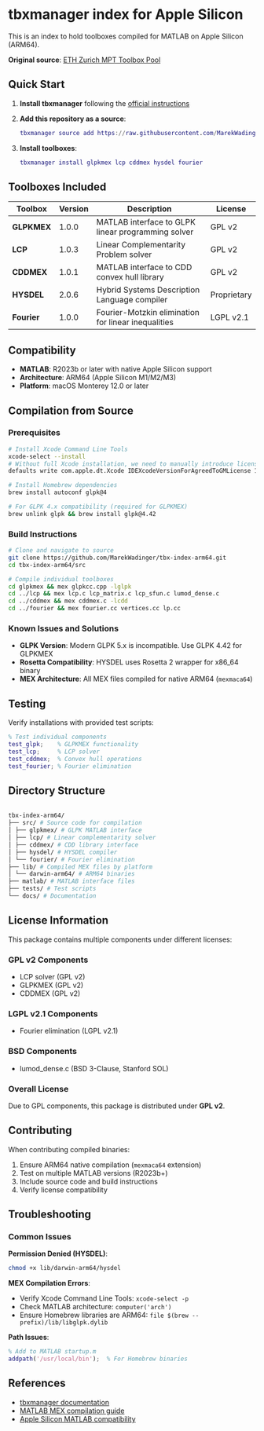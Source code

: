 # tbxmanager index for Apple Silicon

This is an index to hold toolboxes compiled for MATLAB on Apple Silicon (ARM64).

**Original source**: [ETH Zurich MPT Toolbox Pool](http://people.ee.ethz.ch/~mpt/tbx/pool/)

## Quick Start

1. **Install tbxmanager** following the [official instructions](https://github.com/mpt/tbxmanager)

2. **Add this repository as a source**:

   ```matlab
   tbxmanager source add https://raw.githubusercontent.com/MarekWadinger/tbx-index-arm64/refs/heads/main/index.xml
   ```

3. **Install toolboxes**:

   ```matlab
   tbxmanager install glpkmex lcp cddmex hysdel fourier
   ```

## Toolboxes Included

| Toolbox | Version | Description | License |
|---------|---------|-------------|---------|
| **GLPKMEX** | 1.0.0 | MATLAB interface to GLPK linear programming solver | GPL v2 |
| **LCP** | 1.0.3 | Linear Complementarity Problem solver | GPL v2 |
| **CDDMEX** | 1.0.1 | MATLAB interface to CDD convex hull library | GPL v2 |
| **HYSDEL** | 2.0.6 | Hybrid Systems Description Language compiler | Proprietary |
| **Fourier** | 1.0.0 | Fourier-Motzkin elimination for linear inequalities | LGPL v2.1 |

## Compatibility

- **MATLAB**: R2023b or later with native Apple Silicon support
- **Architecture**: ARM64 (Apple Silicon M1/M2/M3)
- **Platform**: macOS Monterey 12.0 or later

## Compilation from Source

### Prerequisites

```bash
# Install Xcode Command Line Tools
xcode-select --install
# Without full Xcode installation, we need to manually introduce license acceptance
defaults write com.apple.dt.Xcode IDEXcodeVersionForAgreedToGMLicense 13.0

# Install Homebrew dependencies
brew install autoconf glpk@4

# For GLPK 4.x compatibility (required for GLPKMEX)
brew unlink glpk && brew install glpk@4.42
```

### Build Instructions

```bash
# Clone and navigate to source
git clone https://github.com/MarekWadinger/tbx-index-arm64.git
cd tbx-index-arm64/src

# Compile individual toolboxes
cd glpkmex && mex glpkcc.cpp -lglpk
cd ../lcp && mex lcp.c lcp_matrix.c lcp_sfun.c lumod_dense.c
cd ../cddmex && mex cddmex.c -lcdd
cd ../fourier && mex fourier.cc vertices.cc lp.cc
```

### Known Issues and Solutions

- **GLPK Version**: Modern GLPK 5.x is incompatible. Use GLPK 4.42 for GLPKMEX
- **Rosetta Compatibility**: HYSDEL uses Rosetta 2 wrapper for x86_64 binary
- **MEX Architecture**: All MEX files compiled for native ARM64 (`mexmaca64`)

## Testing

Verify installations with provided test scripts:

```matlab
% Test individual components
test_glpk;    % GLPKMEX functionality
test_lcp;     % LCP solver
test_cddmex;  % Convex hull operations
test_fourier; % Fourier elimination
```

## Directory Structure

```bash

tbx-index-arm64/
├── src/ # Source code for compilation
│ ├── glpkmex/ # GLPK MATLAB interface
│ ├── lcp/ # Linear complementarity solver
│ ├── cddmex/ # CDD library interface
│ ├── hysdel/ # HYSDEL compiler
│ └── fourier/ # Fourier elimination
├── lib/ # Compiled MEX files by platform
│ └── darwin-arm64/ # ARM64 binaries
├── matlab/ # MATLAB interface files
├── tests/ # Test scripts
└── docs/ # Documentation
```

## License Information

This package contains multiple components under different licenses:

### GPL v2 Components

- LCP solver (GPL v2)
- GLPKMEX (GPL v2)
- CDDMEX (GPL v2)

### LGPL v2.1 Components  

- Fourier elimination (LGPL v2.1)

### BSD Components

- lumod_dense.c (BSD 3-Clause, Stanford SOL)

### Overall License

Due to GPL components, this package is distributed under **GPL v2**.

## Contributing

When contributing compiled binaries:

1. Ensure ARM64 native compilation (`mexmaca64` extension)
2. Test on multiple MATLAB versions (R2023b+)
3. Include source code and build instructions
4. Verify license compatibility

## Troubleshooting

### Common Issues

**Permission Denied (HYSDEL)**:

```bash
chmod +x lib/darwin-arm64/hysdel
```

**MEX Compilation Errors**:

- Verify Xcode Command Line Tools: `xcode-select -p`
- Check MATLAB architecture: `computer('arch')`
- Ensure Homebrew libraries are ARM64: `file $(brew --prefix)/lib/libglpk.dylib`

**Path Issues**:

```matlab
% Add to MATLAB startup.m
addpath('/usr/local/bin');  % For Homebrew binaries
```

## References

- [tbxmanager documentation](https://github.com/mpt/tbxmanager)
- [MATLAB MEX compilation guide](https://www.mathworks.com/help/matlab/ref/mex.html)
- [Apple Silicon MATLAB compatibility](https://www.mathworks.com/support/requirements/apple-silicon.html)
